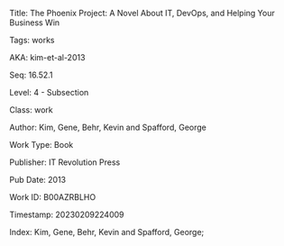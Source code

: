 Title:  The Phoenix Project: A Novel About IT, DevOps, and Helping Your Business Win

Tags:   works

AKA:    kim-et-al-2013

Seq:    16.52.1

Level:  4 - Subsection

Class:  work

Author: Kim, Gene, Behr, Kevin and Spafford, George

Work Type: Book

Publisher: IT Revolution Press

Pub Date: 2013

Work ID: B00AZRBLHO

Timestamp: 20230209224009

Index:  Kim, Gene, Behr, Kevin and Spafford, George; 
